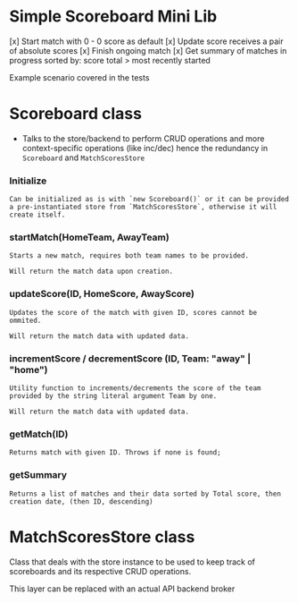 # Simple Scoreboard Mini Lib

[x] Start match with 0 - 0 score as default
[x] Update score receives a pair of absolute scores
[x] Finish ongoing match
[x] Get summary of matches in progress sorted by: score total > most recently started

Example scenario covered in the tests

# Scoreboard class

 - Talks to the store/backend to perform CRUD operations and more context-specific operations (like inc/dec) hence the redundancy in `Scoreboard` and `MatchScoresStore`

 ### Initialize

    Can be initialized as is with `new Scoreboard()` or it can be provided a pre-instantiated store from `MatchScoresStore`, otherwise it will create itself.

 ### startMatch(HomeTeam, AwayTeam)

    Starts a new match, requires both team names to be provided.

    Will return the match data upon creation.

### updateScore(ID, HomeScore, AwayScore)

    Updates the score of the match with given ID, scores cannot be ommited.

    Will return the match data with updated data.

### incrementScore / decrementScore (ID, Team: "away" | "home")

    Utility function to increments/decrements the score of the team provided by the string literal argument Team by one.

    Will return the match data with updated data.

### getMatch(ID)

    Returns match with given ID. Throws if none is found;


### getSummary

    Returns a list of matches and their data sorted by Total score, then creation date, (then ID, descending)

# MatchScoresStore class

Class that deals with the store instance to be used to keep track of scoreboards and its respective CRUD operations.

This layer can be replaced with an actual API backend broker

